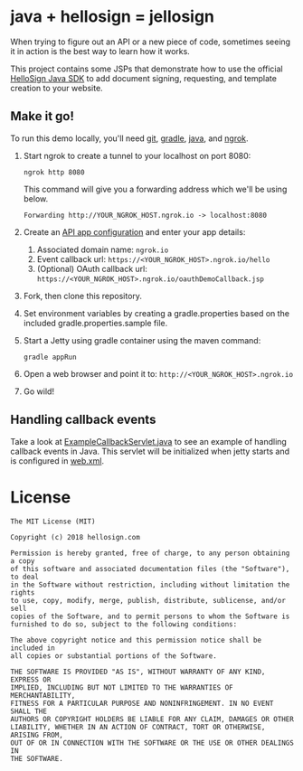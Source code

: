 # java + hellosign = jellosign
When trying to figure out an API or a new piece of code, sometimes seeing it in action is the best way to learn how it works.

This project contains some JSPs that demonstrate how to use the official [HelloSign Java SDK](https://github.com/HelloFax/hellosign-java-sdk) to add document signing, requesting, and template creation to your website.

## Make it go!
To run this demo locally, you'll need [git](https://git-scm.com/), [gradle](https://gradle.org/), [java](http://www.oracle.com/technetwork/java/javase/downloads/index.html), and [ngrok](https://ngrok.com/).

1. Start ngrok to create a tunnel to your localhost on port 8080:

    ```
    ngrok http 8080
    ```
    
    This command will give you a forwarding address which we'll be using below.
    
    ```
    Forwarding http://YOUR_NGROK_HOST.ngrok.io -> localhost:8080
    ```

2. Create an [API app configuration](https://www.hellosign.com/oauth/createAppForm) and enter your app details:
    1. Associated domain name: `ngrok.io`
    2. Event callback url: `https://<YOUR_NGROK_HOST>.ngrok.io/hello`
    3. (Optional) OAuth callback url: `https://<YOUR_NGROK_HOST>.ngrok.io/oauthDemoCallback.jsp`

3. Fork, then clone this repository.

4. Set environment variables by creating a gradle.properties based on the included gradle.properties.sample file.

5. Start a Jetty using gradle container using the maven command:

    ```
    gradle appRun
    ```

6. Open a web browser and point it to: `http://<YOUR_NGROK_HOST>.ngrok.io`

7. Go wild!

## Handling callback events
Take a look at  [ExampleCallbackServlet.java](src/main/java/com/hellosign/sdk/callback/ExampleCallbackServlet.java) to see an example of handling callback events in Java. This servlet will be initialized when jetty starts and is configured in [web.xml](src/main/webapp/WEB-INF/web.xml).

# License
```
The MIT License (MIT)

Copyright (c) 2018 hellosign.com

Permission is hereby granted, free of charge, to any person obtaining a copy
of this software and associated documentation files (the "Software"), to deal
in the Software without restriction, including without limitation the rights
to use, copy, modify, merge, publish, distribute, sublicense, and/or sell
copies of the Software, and to permit persons to whom the Software is
furnished to do so, subject to the following conditions:

The above copyright notice and this permission notice shall be included in
all copies or substantial portions of the Software.

THE SOFTWARE IS PROVIDED "AS IS", WITHOUT WARRANTY OF ANY KIND, EXPRESS OR
IMPLIED, INCLUDING BUT NOT LIMITED TO THE WARRANTIES OF MERCHANTABILITY,
FITNESS FOR A PARTICULAR PURPOSE AND NONINFRINGEMENT. IN NO EVENT SHALL THE
AUTHORS OR COPYRIGHT HOLDERS BE LIABLE FOR ANY CLAIM, DAMAGES OR OTHER
LIABILITY, WHETHER IN AN ACTION OF CONTRACT, TORT OR OTHERWISE, ARISING FROM,
OUT OF OR IN CONNECTION WITH THE SOFTWARE OR THE USE OR OTHER DEALINGS IN
THE SOFTWARE.
```
